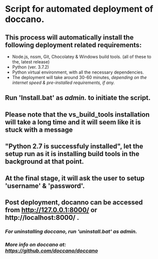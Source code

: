 
# Script for automated deployment of doccano.
 
## This process will automatically install the following deployment related requirements:
- Node.js, nssm, Git, Chocolatey & Windows build tools. (all of these to the, latest release)
- Python (ver. 3.7.2) 
- Python virtual environment, with all the necessary dependencies.
- The deployment will take around 30-60 minutes, _depending on the internet speed & pre-installed requirements, if any._ 

## Run 'Install.bat' as _admin._ to initiate the script.
## Please note that the vs_build_tools installation will take a long time and it will seem like it is stuck with a message 
## "Python 2.7 is successfuly installed", let the setup run as it is installing build tools in the background at that point.
## At the final stage, it will ask the user to setup 'username' & 'password'.
## Post deployment, docanno can be accessed from http://127.0.0.1:8000/ or  http://localhost:8000/ .
### *For uninstalling doccano, run 'uninstall.bat' as _admin._*
### *More info on doccano at: https://github.com/doccano/doccano*

